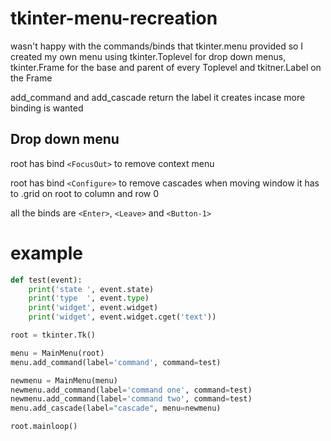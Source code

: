 # tkinter-menu-recreation

wasn't happy with the commands/binds that tkinter.menu provided so I created my own menu using tkinter.Toplevel for drop down menus, tkinter.Frame for the base and parent of every Toplevel and tkitner.Label on the Frame

add_command and add_cascade return the label it creates incase more binding is wanted

## Drop down menu
root has bind `<FocusOut>` to remove context menu
<!--# example
```python
def test(event):
    print('state ', event.state)
    print('type  ', event.type)
    print('widget', event.widget)
    print('widget', event.widget.cget('text'))

root = tkinter.Tk()

dropdown = Dropdown(root)
dropdown.add_command(label='command', command=test)

newdrop = Dropdown(dropdown)
newdrop.add_command(label='command one', command=test)
newdrop.add_command(label='command two', command=test)
dropdown.add_cascade(label="cascade", menu=newdrop)

root.mainloop()
```

## menu recreation-->

root has bind `<Configure>` to remove cascades when moving window
it has to .grid on root to column and row 0

all the binds are `<Enter>`, `<Leave>` and `<Button-1>`

# example
```python
def test(event):
    print('state ', event.state)
    print('type  ', event.type)
    print('widget', event.widget)
    print('widget', event.widget.cget('text'))

root = tkinter.Tk()

menu = MainMenu(root)
menu.add_command(label='command', command=test)

newmenu = MainMenu(menu)
newmenu.add_command(label='command one', command=test)
newmenu.add_command(label='command two', command=test)
menu.add_cascade(label="cascade", menu=newmenu)

root.mainloop()
```
